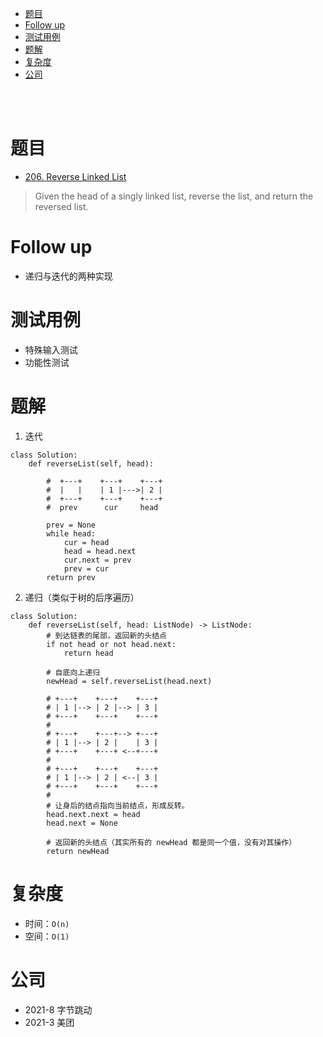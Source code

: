 - [题目](#题目)
- [Follow up](#follow-up)
- [测试用例](#测试用例)
- [题解](#题解)
- [复杂度](#复杂度)
- [公司](#公司)

</br></br>

# 题目
- [206. Reverse Linked List](https://leetcode.com/problems/reverse-linked-list/)
> Given the head of a singly linked list, reverse the list, and return the reversed list.

# Follow up
- 递归与迭代的两种实现

# 测试用例
- 特殊输入测试
- 功能性测试

# 题解
1. 迭代
```
class Solution:
    def reverseList(self, head):

        #  +---+    +---+    +---+
        #  |   |    | 1 |--->| 2 |
        #  +---+    +---+    +---+
        #  prev      cur     head 

        prev = None
        while head:
            cur = head
            head = head.next
            cur.next = prev
            prev = cur
        return prev
```
2. 递归（类似于树的后序遍历）
```
class Solution:
    def reverseList(self, head: ListNode) -> ListNode:
        # 到达链表的尾部，返回新的头结点
        if not head or not head.next:
            return head

        # 自底向上递归
        newHead = self.reverseList(head.next)

        # +---+    +---+    +---+
        # | 1 |--> | 2 |--> | 3 |
        # +---+    +---+    +---+
        #                        
        # +---+    +---+--> +---+
        # | 1 |--> | 2 |    | 3 |
        # +---+    +---+ <--+---+
        #                        
        # +---+    +---+    +---+
        # | 1 |--> | 2 | <--| 3 |
        # +---+    +---+    +---+
        # 
        # 让身后的结点指向当前结点，形成反转。
        head.next.next = head
        head.next = None

        # 返回新的头结点（其实所有的 newHead 都是同一个值，没有对其操作）
        return newHead
```

# 复杂度
- 时间：`O(n)`
- 空间：`O(1)`

# 公司
- 2021-8 字节跳动
- 2021-3 美团